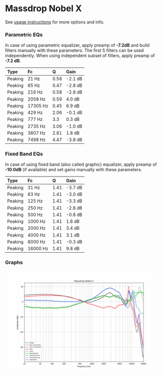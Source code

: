 # Massdrop Nobel X
See [usage instructions](https://github.com/jaakkopasanen/AutoEq#usage) for more options and info.

### Parametric EQs
In case of using parametric equalizer, apply preamp of **-7.2dB** and build filters manually
with these parameters. The first 5 filters can be used independently.
When using independent subset of filters, apply preamp of **-7.2 dB**.

| Type    | Fc       |    Q | Gain    |
|:--------|:---------|:-----|:--------|
| Peaking | 21 Hz    | 0.58 | -2.1 dB |
| Peaking | 65 Hz    | 0.47 | -2.8 dB |
| Peaking | 216 Hz   | 0.58 | -2.8 dB |
| Peaking | 2058 Hz  | 0.59 | 4.0 dB  |
| Peaking | 17305 Hz | 0.45 | 6.9 dB  |
| Peaking | 429 Hz   | 2.06 | -0.1 dB |
| Peaking | 777 Hz   | 3.3  | 0.3 dB  |
| Peaking | 2735 Hz  | 3.06 | -1.0 dB |
| Peaking | 3807 Hz  | 2.81 | 1.8 dB  |
| Peaking | 7498 Hz  | 4.47 | -3.8 dB |

### Fixed Band EQs
In case of using fixed band (also called graphic) equalizer, apply preamp of **-10.0dB**
(if available) and set gains manually with these parameters.

| Type    | Fc       |    Q | Gain    |
|:--------|:---------|:-----|:--------|
| Peaking | 31 Hz    | 1.41 | -3.7 dB |
| Peaking | 63 Hz    | 1.41 | -3.0 dB |
| Peaking | 125 Hz   | 1.41 | -3.3 dB |
| Peaking | 250 Hz   | 1.41 | -2.8 dB |
| Peaking | 500 Hz   | 1.41 | -0.8 dB |
| Peaking | 1000 Hz  | 1.41 | 1.6 dB  |
| Peaking | 2000 Hz  | 1.41 | 3.4 dB  |
| Peaking | 4000 Hz  | 1.41 | 3.1 dB  |
| Peaking | 8000 Hz  | 1.41 | -0.3 dB |
| Peaking | 16000 Hz | 1.41 | 9.8 dB  |

### Graphs
![](./Massdrop%20Nobel%20X.png)